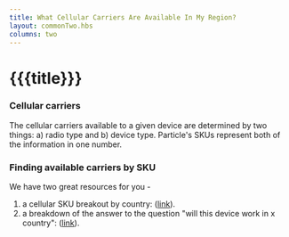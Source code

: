```yaml
---
title: What Cellular Carriers Are Available In My Region?
layout: commonTwo.hbs
columns: two
---
```


# {{{title}}}
### Cellular carriers 

The cellular carriers available to a given device are determined by two things: a) radio type and b) device type. Particle's SKUs represent both of the information in one number.  
  
### Finding available carriers by SKU

We have two great resources for you -

1. a cellular SKU breakout by country: ([link](/reference/cellular/cellular-carriers/)).
2. a breakdown of the answer to the question "will this device work in x country": ([link](/getting-started/hardware/cellular-overview/#does-this-device-work-in-this-country-)).
